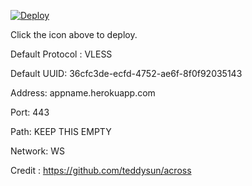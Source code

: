 [![Deploy](https://www.herokucdn.com/deploy/button.png)](https://dashboard.heroku.com/new?template=https://github.com/ImDarkLK/XrayHeroku)

Click the icon above to deploy.

Default Protocol : VLESS

Default UUID: 36cfc3de-ecfd-4752-ae6f-8f0f92035143

Address: appname.herokuapp.com

Port: 443

Path: KEEP THIS EMPTY

Network: WS

Credit : https://github.com/teddysun/across
